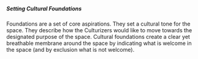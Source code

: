 ##### Setting Cultural Foundations

Foundations are a set of core aspirations. They set a cultural tone for the space. They describe how the Culturizers would like to move towards the designated purpose of the space. Cultural foundations create a clear yet breathable membrane around the space by indicating what is welcome in the space (and by exclusion what is not welcome).